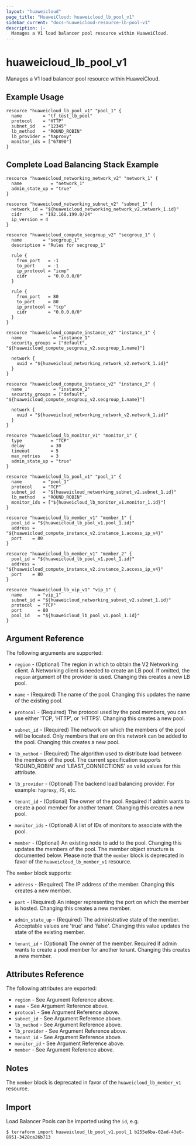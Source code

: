 ```yaml
---
layout: "huaweicloud"
page_title: "HuaweiCloud: huaweicloud_lb_pool_v1"
sidebar_current: "docs-huaweicloud-resource-lb-pool-v1"
description: |-
  Manages a V1 load balancer pool resource within HuaweiCloud.
---
```


# huaweicloud\_lb\_pool_v1

Manages a V1 load balancer pool resource within HuaweiCloud.

## Example Usage

```hcl
resource "huaweicloud_lb_pool_v1" "pool_1" {
  name        = "tf_test_lb_pool"
  protocol    = "HTTP"
  subnet_id   = "12345"
  lb_method   = "ROUND_ROBIN"
  lb_provider = "haproxy"
  monitor_ids = ["67890"]
}
```

## Complete Load Balancing Stack Example

```
resource "huaweicloud_networking_network_v2" "network_1" {
  name           = "network_1"
  admin_state_up = "true"
}

resource "huaweicloud_networking_subnet_v2" "subnet_1" {
  network_id = "${huaweicloud_networking_network_v2.network_1.id}"
  cidr       = "192.168.199.0/24"
  ip_version = 4
}

resource "huaweicloud_compute_secgroup_v2" "secgroup_1" {
  name        = "secgroup_1"
  description = "Rules for secgroup_1"

  rule {
    from_port   = -1
    to_port     = -1
    ip_protocol = "icmp"
    cidr        = "0.0.0.0/0"
  }

  rule {
    from_port   = 80
    to_port     = 80
    ip_protocol = "tcp"
    cidr        = "0.0.0.0/0"
  }
}

resource "huaweicloud_compute_instance_v2" "instance_1" {
  name            = "instance_1"
  security_groups = ["default", "${huaweicloud_compute_secgroup_v2.secgroup_1.name}"]

  network {
    uuid = "${huaweicloud_networking_network_v2.network_1.id}"
  }
}

resource "huaweicloud_compute_instance_v2" "instance_2" {
  name            = "instance_2"
  security_groups = ["default", "${huaweicloud_compute_secgroup_v2.secgroup_1.name}"]

  network {
    uuid = "${huaweicloud_networking_network_v2.network_1.id}"
  }
}

resource "huaweicloud_lb_monitor_v1" "monitor_1" {
  type           = "TCP"
  delay          = 30
  timeout        = 5
  max_retries    = 3
  admin_state_up = "true"
}

resource "huaweicloud_lb_pool_v1" "pool_1" {
  name        = "pool_1"
  protocol    = "TCP"
  subnet_id   = "${huaweicloud_networking_subnet_v2.subnet_1.id}"
  lb_method   = "ROUND_ROBIN"
  monitor_ids = ["${huaweicloud_lb_monitor_v1.monitor_1.id}"]
}

resource "huaweicloud_lb_member_v1" "member_1" {
  pool_id = "${huaweicloud_lb_pool_v1.pool_1.id}"
  address = "${huaweicloud_compute_instance_v2.instance_1.access_ip_v4}"
  port    = 80
}

resource "huaweicloud_lb_member_v1" "member_2" {
  pool_id = "${huaweicloud_lb_pool_v1.pool_1.id}"
  address = "${huaweicloud_compute_instance_v2.instance_2.access_ip_v4}"
  port    = 80
}

resource "huaweicloud_lb_vip_v1" "vip_1" {
  name      = "vip_1"
  subnet_id = "${huaweicloud_networking_subnet_v2.subnet_1.id}"
  protocol  = "TCP"
  port      = 80
  pool_id   = "${huaweicloud_lb_pool_v1.pool_1.id}"
}
```

## Argument Reference

The following arguments are supported:

* `region` - (Optional) The region in which to obtain the V2 Networking client.
    A Networking client is needed to create an LB pool. If omitted, the
    `region` argument of the provider is used. Changing this creates a new
    LB pool.

* `name` - (Required) The name of the pool. Changing this updates the name of
    the existing pool.

* `protocol` - (Required)  The protocol used by the pool members, you can use
  either 'TCP, 'HTTP', or 'HTTPS'. Changing this creates a new pool.

* `subnet_id` - (Required) The network on which the members of the pool will be
    located. Only members that are on this network can be added to the pool.
    Changing this creates a new pool.

* `lb_method` - (Required) The algorithm used to distribute load between the
    members of the pool. The current specification supports 'ROUND_ROBIN' and
    'LEAST_CONNECTIONS' as valid values for this attribute.

* `lb_provider` - (Optional) The backend load balancing provider. For example:
    `haproxy`, `F5`, etc.

* `tenant_id` - (Optional) The owner of the pool. Required if admin wants to
    create a pool member for another tenant. Changing this creates a new pool.

* `monitor_ids` - (Optional) A list of IDs of monitors to associate with the
    pool.

* `member` - (Optional) An existing node to add to the pool. Changing this
    updates the members of the pool. The member object structure is documented
    below. Please note that the `member` block is deprecated in favor of the
    `huaweicloud_lb_member_v1` resource.

The `member` block supports:

* `address` - (Required) The IP address of the member. Changing this creates a
new member.

* `port` - (Required) An integer representing the port on which the member is
hosted. Changing this creates a new member.

* `admin_state_up` - (Required) The administrative state of the member.
Acceptable values are 'true' and 'false'. Changing this value updates the
state of the existing member.

* `tenant_id` - (Optional) The owner of the member. Required if admin wants to
create a pool member for another tenant. Changing this creates a new member.

## Attributes Reference

The following attributes are exported:

* `region` - See Argument Reference above.
* `name` - See Argument Reference above.
* `protocol` - See Argument Reference above.
* `subnet_id` - See Argument Reference above.
* `lb_method` - See Argument Reference above.
* `lb_provider` - See Argument Reference above.
* `tenant_id` - See Argument Reference above.
* `monitor_id` - See Argument Reference above.
* `member` - See Argument Reference above.

## Notes

The `member` block is deprecated in favor of the `huaweicloud_lb_member_v1` resource.

## Import

Load Balancer Pools can be imported using the `id`, e.g.

```
$ terraform import huaweicloud_lb_pool_v1.pool_1 b255e6ba-02ad-43e6-8951-3428ca26b713
```
